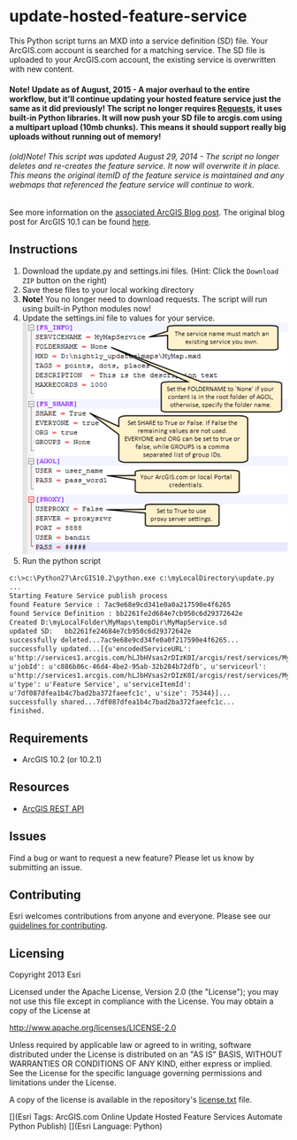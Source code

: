# update-hosted-feature-service

This Python script turns an MXD into a service definition (SD) file. Your ArcGIS.com account is searched for a matching service. The SD file is uploaded to your ArcGIS.com account, the existing service is overwritten with new content.

#### Note! Update as of August, 2015 - A major overhaul to the entire workflow, but it'll continue updating your hosted feature service just the same as it did previously! The script no longer requires [Requests](http://docs.python-requests.org/en/latest/), it uses built-in Python libraries. It will now push your SD file to arcgis.com using a multipart upload (10mb chunks). This means it should support really big uploads without running out of memory!

###### (old)Note! This script was updated August 29, 2014 - The script no longer deletes and re-creates the feature service. It now will overwrite it in place. This means the original itemID of the feature service is maintained and any webmaps that referenced the feature service will continue to work.

See more information on the [associated ArcGIS Blog post](http://blogs.esri.com/esri/arcgis/2014/01/24/updating-your-hosted-feature-service-for-10-2/).
The original blog post for ArcGIS 10.1 can be found [here](http://blogs.esri.com/esri/arcgis/2013/04/23/updating-arcgis-com-hosted-feature-services-with-python/).

## Instructions

1. Download the update.py and settings.ini files. (Hint: Click the `Download ZIP` button on the right)
2. Save these files to your local working directory
3.  __Note!__ You no longer need to download requests. The script will run using built-in Python modules now!
4. Update the settings.ini file to values for your service.
![App](settings_image.png)
5. Run the python script

``` 
c:\>c:\Python27\ArcGIS10.2\python.exe c:\myLocalDirectory\update.py
...
Starting Feature Service publish process
found Feature Service : 7ac9e68e9cd341e0a0a217590e4f6265
found Service Definition : bb2261fe2d684e7cb950c6d29372642e
Created D:\myLocalFolder\MyMaps\tempDir\MyMapService.sd
updated SD:   bb2261fe24684e7cb950c6d29372642e
successfully deleted...7ac9e68e9cd34fe0a0f217590e4f6265...
successfully updated...[{u'encodedServiceURL': u'http://services1.arcgis.com/hLJbHVsas2rDIzK0I/arcgis/rest/services/MyMapService/FeatureServer', u'jobId': u'c886b86c-46d4-4be2-95ab-32b284b72dfb', u'serviceurl': u'http://services1.arcgis.com/hLJbHVsas2rDIzK0I/arcgis/rest/services/MyMapService/FeatureServer', u'type': u'Feature Service', u'serviceItemId': u'7df087dfea1b4c7bad2ba372faeefc1c', u'size': 75344}]...
successfully shared...7df087dfea1b4c7bad2ba372faeefc1c...
finished.
```

## Requirements

* ArcGIS 10.2 (or 10.2.1)

## Resources

* [ArcGIS REST API](http://resources.arcgis.com/en/help/arcgis-rest-api/index.html#/The_ArcGIS_REST_API/02r300000054000000/)


## Issues

Find a bug or want to request a new feature?  Please let us know by submitting an issue.

## Contributing

Esri welcomes contributions from anyone and everyone. Please see our [guidelines for contributing](https://github.com/esri/contributing).

## Licensing
Copyright 2013 Esri

Licensed under the Apache License, Version 2.0 (the "License");
you may not use this file except in compliance with the License.
You may obtain a copy of the License at

   http://www.apache.org/licenses/LICENSE-2.0

Unless required by applicable law or agreed to in writing, software
distributed under the License is distributed on an "AS IS" BASIS,
WITHOUT WARRANTIES OR CONDITIONS OF ANY KIND, either express or implied.
See the License for the specific language governing permissions and
limitations under the License.

A copy of the license is available in the repository's [license.txt]( https://github.com/update-hosted-feature-service/master/license.txt) file.

[](Esri Tags: ArcGIS.com Online Update Hosted Feature Services Automate Python Publish)
[](Esri Language: Python)​
